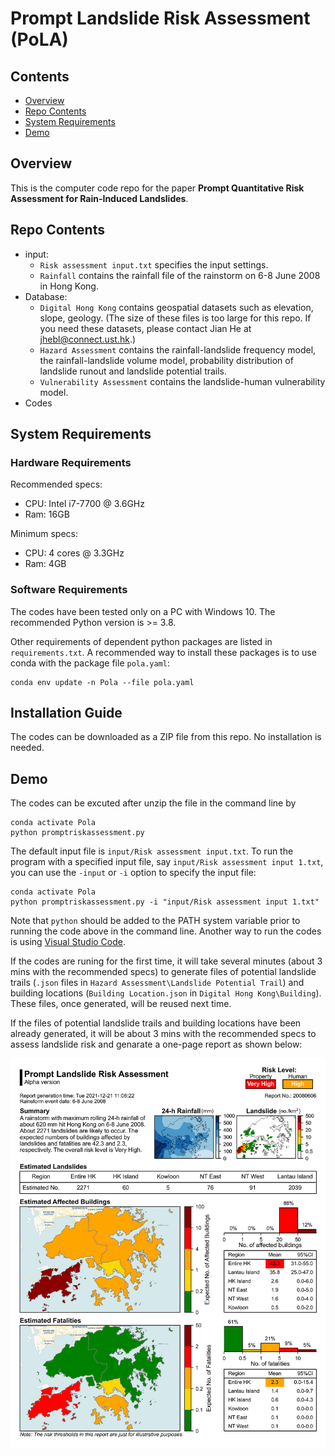 # Prompt Landslide Risk Assessment (PoLA)
## Contents
- [Overview](https://github.com/JianH-coding/PoLA#overview)
- [Repo Contents](https://github.com/JianH-coding/PoLA#repo-contents)
- [System Requirements](https://github.com/JianH-coding/PoLA#system-requirements)
- [Demo](https://github.com/JianH-coding/PoLA#demo)

## Overview
This is the computer code repo for the paper **Prompt Quantitative Risk Assessment for Rain-Induced Landslides**.

## Repo Contents
- input:
  - `Risk assessment input.txt` specifies the input settings.
  - `Rainfall` contains the rainfall file of the rainstorm on 6-8 June 2008 in Hong Kong.
- Database:
  - `Digital Hong Kong` contains geospatial datasets such as elevation, slope, geology. (The size of these files is too large for this repo. If you need these datasets, please contact Jian He at jhebl@connect.ust.hk.)
  - `Hazard Assessment` contains the rainfall-landslide frequency model, the rainfall-landslide volume model, probability distribution of landslide runout and landslide potential trails.
  - `Vulnerability Assessment` contains the landslide-human vulnerability model.
- Codes

## System Requirements
### Hardware Requirements
Recommended specs:
- CPU: Intel i7-7700 @ 3.6GHz
- Ram: 16GB

Minimum specs:
- CPU: 4 cores @ 3.3GHz
- Ram: 4GB

### Software Requirements
The codes have been tested only on a PC with Windows 10. The recommended Python version is >= 3.8. 

Other requirements of dependent python packages are listed in `requirements.txt`. 
A recommended way to install these packages is to use conda with the package file `pola.yaml`:
```
conda env update -n Pola --file pola.yaml
```

## Installation Guide
The codes can be downloaded as a ZIP file from this repo. No installation is needed.

## Demo
The codes can be excuted after unzip the file in the command line by
```
conda activate Pola
python promptriskassessment.py
```
The default input file is `input/Risk assessment input.txt`. To run the program with a specified input file, say `input/Risk assessment input 1.txt`, you can use the `-input` or `-i` option to specify the input file:
```
conda activate Pola
python promptriskassessment.py -i "input/Risk assessment input 1.txt"
```
Note that `python` should be added to the PATH system variable prior to running the code above in the command line. Another way to run the codes is using [Visual Studio Code](https://code.visualstudio.com/).

If the codes are runing for the first time, it will take several minutes (about 3 mins with the recommended specs) to generate files of potential landslide trails (`.json` files in `Hazard Assessment\Landslide Potential Trail`) and building locations (`Building Location.json` in `Digital Hong Kong\Building`). These files, once generated, will be reused next time.

If the files of potential landslide trails and building locations have been already generated, it will be about 3 mins with the recommended specs to assess landslide risk and genarate a one-page report as shown below:

![image](./result20080606test/Report.png "An example of one-page report")
